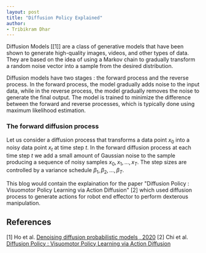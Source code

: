 ```yaml
---
layout: post
title: "Diffusion Policy Explained"
author:
- Tribikram Dhar
---
```











Diffusion Models [[1]] are a class of generative models that have been shown to generate high-quality images, videos, and other types of data. They are based on the idea of using a Markov chain to gradually transform a random noise vector into a sample from the desired distribution. 

Diffusion models have two stages : the forward process and the reverse process. In the forward process, the model gradually adds noise to the input data, while in the reverse process, the model gradually removes the noise to generate the final output. The model is trained to minimize the difference between the forward and reverse processes, which is typically done using maximum likelihood estimation. 

### The forward diffusion process

Let us consider a diffusion process that transforms a data point $x_0$ into a noisy data point $x_t$ at time step $t$. In the forward diffusion process at each time step $t$ we add a small amount of Gaussian noise to the sample producing a sequence of noisy samples $x_0, x_1, ..., x_T$. The step sizes are controlled by a variance schedule $\beta_1, \beta_2, ..., \beta_T$.


This blog would contain the explaination for the paper "Diffusion Policy : Visuomotor Policy Learning via Action Diffusion" \[2\]
which used diffusion process to generate actions for robot end effector to perform dexterous manipulation.





## References

\[1\] Ho et al. [Denoising diffusion probabilistic models , 2020](https://scholar.google.com/scholar_lookup?arxiv_id=2006.11239#:~:text=Denoising%20diffusion%20probabilistic%20models)
\[2\] Chi et al. [Diffusion Policy : Visuomotor Policy Learning via Action Diffusion](https://arxiv.org/abs/2303.04137v4)






